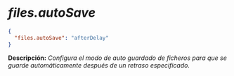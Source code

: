<!-- Autor: Daniel Benjamin Perez Morales -->
<!-- GitHub: https://github.com/DanielBenjaminPerezMoralesDev13 -->
<!-- Gitlab: https://gitlab.com/DanielBenjaminPerezMoralesDev13 -->
<!-- Correo electrónico: danielperezdev@proton.me -->

# ***files.autoSave***

```json
{
  "files.autoSave": "afterDelay"
}
```

**Descripción:** *Configura el modo de auto guardado de ficheros para que se guarde automáticamente después de un retraso especificado.*
